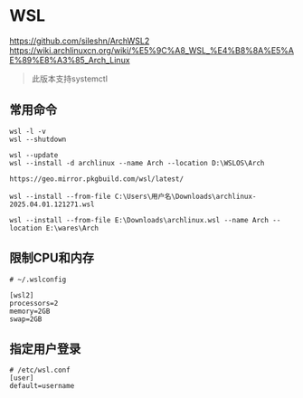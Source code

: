 # WSL


https://github.com/sileshn/ArchWSL2
https://wiki.archlinuxcn.org/wiki/%E5%9C%A8_WSL_%E4%B8%8A%E5%AE%89%E8%A3%85_Arch_Linux

> 此版本支持systemctl

## 常用命令
```shell
wsl -l -v
wsl --shutdown

wsl --update
wsl --install -d archlinux --name Arch --location D:\WSLOS\Arch

https://geo.mirror.pkgbuild.com/wsl/latest/

wsl --install --from-file C:\Users\用户名\Downloads\archlinux-2025.04.01.121271.wsl

wsl --install --from-file E:\Downloads\archlinux.wsl --name Arch --location E:\wares\Arch
```

## 限制CPU和内存
```shell
# ~/.wslconfig

[wsl2]
processors=2
memory=2GB
swap=2GB
```

## 指定用户登录
```shell
# /etc/wsl.conf
[user]
default=username
```
